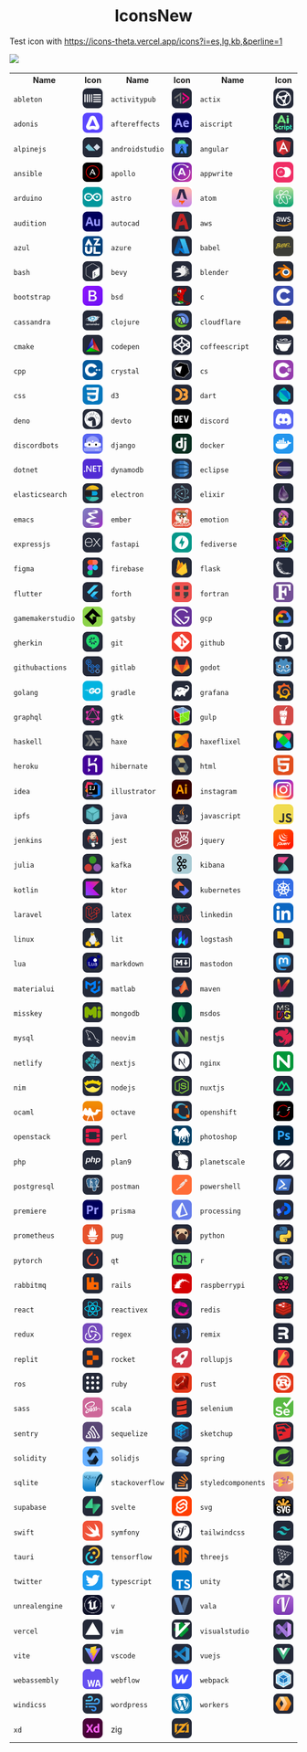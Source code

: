 <div align="center">
    <h1>IconsNew</h1>
</div>



Test icon with <a href="https://icons-theta.vercel.app/icons?i=es,lg,kb,&perline=1">https://icons-theta.vercel.app/icons?i=es,lg,kb,&perline=1</a> <br>

<img src="https://icons-theta.vercel.app/icons?i=react,js,redis,elasticsearch,&perline=2">


<table>
    <tr>
        <th>Name</th>
        <th>Icon</th>
        <th>Name</th>
        <th>Icon</th>
        <th>Name</th>
        <th>Icon</th>
    </tr>
    <tr>
        <td><code>ableton</code></td>
        <td><img src="./public/icons/ableton-Dark.svg" width="48"></td>
        <td><code>activitypub</code></td>
        <td><img src="./public/icons/activitypub-Dark.svg" width="48"></td>
        <td><code>actix</code></td>
        <td><img src="./public/icons/actix-Dark.svg" width="48"></td>
    </tr>
    <tr>
        <td><code>adonis</code></td>
        <td><img src="./public/icons/adonis-Dark.svg" width="48"></td>
        <td><code>aftereffects</code></td>
        <td><img src="./public/icons/aftereffects-Dark.svg" width="48"></td>
        <td><code>aiscript</code></td>
        <td><img src="./public/icons/aiscript-Dark.svg" width="48"></td>
    </tr>
    <tr>
        <td><code>alpinejs</code></td>
        <td><img src="./public/icons/alpinejs-Dark.svg" width="48"></td>
        <td><code>androidstudio</code></td>
        <td><img src="./public/icons/androidstudio-Dark.svg" width="48"></td>
        <td><code>angular</code></td>
        <td><img src="./public/icons/angular-Dark.svg" width="48"></td>
    </tr>
    <tr>
        <td><code>ansible</code></td>
        <td><img src="./public/icons/ansible-Dark.svg" width="48"></td>
        <td><code>apollo</code></td>
        <td><img src="./public/icons/apollo-Dark.svg" width="48"></td>
        <td><code>appwrite</code></td>
        <td><img src="./public/icons/appwrite-Dark.svg" width="48"></td>
    </tr>
    <tr>
        <td><code>arduino</code></td>
        <td><img src="./public/icons/arduino-Dark.svg" width="48"></td>
        <td><code>astro</code></td>
        <td><img src="./public/icons/astro-Dark.svg" width="48"></td>
        <td><code>atom</code></td>
        <td><img src="./public/icons/atom-Dark.svg" width="48"></td>
    </tr>
    <tr>
        <td><code>audition</code></td>
        <td><img src="./public/icons/audition-Dark.svg" width="48"></td>
        <td><code>autocad</code></td>
        <td><img src="./public/icons/autocad-Dark.svg" width="48"></td>
        <td><code>aws</code></td>
        <td><img src="./public/icons/aws-Dark.svg" width="48"></td>
    </tr>
    <tr>
        <td><code>azul</code></td>
        <td><img src="./public/icons/azul-Dark.svg" width="48"></td>
        <td><code>azure</code></td>
        <td><img src="./public/icons/azure-Dark.svg" width="48"></td>
        <td><code>babel</code></td>
        <td><img src="./public/icons/babel-Dark.svg" width="48"></td>
    </tr>
    <tr>
        <td><code>bash</code></td>
        <td><img src="./public/icons/bash-Dark.svg" width="48"></td>
        <td><code>bevy</code></td>
        <td><img src="./public/icons/bevy-Dark.svg" width="48"></td>
        <td><code>blender</code></td>
        <td><img src="./public/icons/blender-Dark.svg" width="48"></td>
    </tr>
    <tr>
        <td><code>bootstrap</code></td>
        <td><img src="./public/icons/bootstrap-Dark.svg" width="48"></td>
        <td><code>bsd</code></td>
        <td><img src="./public/icons/bsd-Dark.svg" width="48"></td>
        <td><code>c</code></td>
        <td><img src="./public/icons/c-Dark.svg" width="48"></td>
    </tr>
    <tr>
        <td><code>cassandra</code></td>
        <td><img src="./public/icons/cassandra-Dark.svg" width="48"></td>
        <td><code>clojure</code></td>
        <td><img src="./public/icons/clojure-Dark.svg" width="48"></td>
        <td><code>cloudflare</code></td>
        <td><img src="./public/icons/cloudflare-Dark.svg" width="48"></td>
    </tr>
    <tr>
        <td><code>cmake</code></td>
        <td><img src="./public/icons/cmake-Dark.svg" width="48"></td>
        <td><code>codepen</code></td>
        <td><img src="./public/icons/codepen-Dark.svg" width="48"></td>
        <td><code>coffeescript</code></td>
        <td><img src="./public/icons/coffeescript-Dark.svg" width="48"></td>
    </tr>
    <tr>
        <td><code>cpp</code></td>
        <td><img src="./public/icons/cpp-Dark.svg" width="48"></td>
        <td><code>crystal</code></td>
        <td><img src="./public/icons/crystal-Dark.svg" width="48"></td>
        <td><code>cs</code></td>
        <td><img src="./public/icons/cs-Dark.svg" width="48"></td>
    </tr>
    <tr>
        <td><code>css</code></td>
        <td><img src="./public/icons/css-Dark.svg" width="48"></td>
        <td><code>d3</code></td>
        <td><img src="./public/icons/d3-Dark.svg" width="48"></td>
        <td><code>dart</code></td>
        <td><img src="./public/icons/dart-Dark.svg" width="48"></td>
    </tr>
    <tr>
        <td><code>deno</code></td>
        <td><img src="./public/icons/deno-Dark.svg" width="48"></td>
        <td><code>devto</code></td>
        <td><img src="./public/icons/devto-Dark.svg" width="48"></td>
        <td><code>discord</code></td>
        <td><img src="./public/icons/discord-Dark.svg" width="48"></td>
    </tr>
    <tr>
        <td><code>discordbots</code></td>
        <td><img src="./public/icons/discordbots-Dark.svg" width="48"></td>
        <td><code>django</code></td>
        <td><img src="./public/icons/django-Dark.svg" width="48"></td>
        <td><code>docker</code></td>
        <td><img src="./public/icons/docker-Dark.svg" width="48"></td>
    </tr>
    <tr>
        <td><code>dotnet</code></td>
        <td><img src="./public/icons/dotnet-Dark.svg" width="48"></td>
        <td><code>dynamodb</code></td>
        <td><img src="./public/icons/dynamodb-Dark.svg" width="48"></td>
        <td><code>eclipse</code></td>
        <td><img src="./public/icons/eclipse-Dark.svg" width="48"></td>
    </tr>
    <tr>
        <td><code>elasticsearch</code></td>
        <td><img src="./public/icons/elasticsearch-Dark.svg" width="48"></td>
        <td><code>electron</code></td>
        <td><img src="./public/icons/electron-Dark.svg" width="48"></td>
        <td><code>elixir</code></td>
        <td><img src="./public/icons/elixir-Dark.svg" width="48"></td>
    </tr>
    <tr>
        <td><code>emacs</code></td>
        <td><img src="./public/icons/emacs-Dark.svg" width="48"></td>
        <td><code>ember</code></td>
        <td><img src="./public/icons/ember-Dark.svg" width="48"></td>
        <td><code>emotion</code></td>
        <td><img src="./public/icons/emotion-Dark.svg" width="48"></td>
    </tr>
    <tr>
        <td><code>expressjs</code></td>
        <td><img src="./public/icons/expressjs-Dark.svg" width="48"></td>
        <td><code>fastapi</code></td>
        <td><img src="./public/icons/fastapi-Dark.svg" width="48"></td>
        <td><code>fediverse</code></td>
        <td><img src="./public/icons/fediverse-Dark.svg" width="48"></td>
    </tr>
    <tr>
        <td><code>figma</code></td>
        <td><img src="./public/icons/figma-Dark.svg" width="48"></td>
        <td><code>firebase</code></td>
        <td><img src="./public/icons/firebase-Dark.svg" width="48"></td>
        <td><code>flask</code></td>
        <td><img src="./public/icons/flask-Dark.svg" width="48"></td>
    </tr>
    <tr>
        <td><code>flutter</code></td>
        <td><img src="./public/icons/flutter-Dark.svg" width="48"></td>
        <td><code>forth</code></td>
        <td><img src="./public/icons/forth-Dark.svg" width="48"></td>
        <td><code>fortran</code></td>
        <td><img src="./public/icons/fortran-Dark.svg" width="48"></td>
    </tr>
    <tr>
        <td><code>gamemakerstudio</code></td>
        <td><img src="./public/icons/gamemakerstudio-Dark.svg" width="48"></td>
        <td><code>gatsby</code></td>
        <td><img src="./public/icons/gatsby-Dark.svg" width="48"></td>
        <td><code>gcp</code></td>
        <td><img src="./public/icons/gcp-Dark.svg" width="48"></td>
    </tr>
    <tr>
        <td><code>gherkin</code></td>
        <td><img src="./public/icons/gherkin-Dark.svg" width="48"></td>
        <td><code>git</code></td>
        <td><img src="./public/icons/git-Dark.svg" width="48"></td>
        <td><code>github</code></td>
        <td><img src="./public/icons/github-Dark.svg" width="48"></td>
    </tr>
    <tr>
        <td><code>githubactions</code></td>
        <td><img src="./public/icons/githubactions-Dark.svg" width="48"></td>
        <td><code>gitlab</code></td>
        <td><img src="./public/icons/gitlab-Dark.svg" width="48"></td>
        <td><code>godot</code></td>
        <td><img src="./public/icons/godot-Dark.svg" width="48"></td>
    </tr>
    <tr>
        <td><code>golang</code></td>
        <td><img src="./public/icons/golang-Dark.svg" width="48"></td>
        <td><code>gradle</code></td>
        <td><img src="./public/icons/gradle-Dark.svg" width="48"></td>
        <td><code>grafana</code></td>
        <td><img src="./public/icons/grafana-Dark.svg" width="48"></td>
    </tr>
    <tr>
        <td><code>graphql</code></td>
        <td><img src="./public/icons/graphql-Dark.svg" width="48"></td>
        <td><code>gtk</code></td>
        <td><img src="./public/icons/gtk-Dark.svg" width="48"></td>
        <td><code>gulp</code></td>
        <td><img src="./public/icons/gulp-Dark.svg" width="48"></td>
    </tr>
    <tr>
        <td><code>haskell</code></td>
        <td><img src="./public/icons/haskell-Dark.svg" width="48"></td>
        <td><code>haxe</code></td>
        <td><img src="./public/icons/haxe-Dark.svg" width="48"></td>
        <td><code>haxeflixel</code></td>
        <td><img src="./public/icons/haxeflixel-Dark.svg" width="48"></td>
    </tr>
    <tr>
        <td><code>heroku</code></td>
        <td><img src="./public/icons/heroku-Dark.svg" width="48"></td>
        <td><code>hibernate</code></td>
        <td><img src="./public/icons/hibernate-Dark.svg" width="48"></td>
        <td><code>html</code></td>
        <td><img src="./public/icons/html-Dark.svg" width="48"></td>
    </tr>
    <tr>
        <td><code>idea</code></td>
        <td><img src="./public/icons/idea-Dark.svg" width="48"></td>
        <td><code>illustrator</code></td>
        <td><img src="./public/icons/illustrator-Dark.svg" width="48"></td>
        <td><code>instagram</code></td>
        <td><img src="./public/icons/instagram-Dark.svg" width="48"></td>
    </tr>
    <tr>
        <td><code>ipfs</code></td>
        <td><img src="./public/icons/ipfs-Dark.svg" width="48"></td>
        <td><code>java</code></td>
        <td><img src="./public/icons/java-Dark.svg" width="48"></td>
        <td><code>javascript</code></td>
        <td><img src="./public/icons/javascript-Dark.svg" width="48"></td>
    </tr>
    <tr>
        <td><code>jenkins</code></td>
        <td><img src="./public/icons/jenkins-Dark.svg" width="48"></td>
        <td><code>jest</code></td>
        <td><img src="./public/icons/jest-Dark.svg" width="48"></td>
        <td><code>jquery</code></td>
        <td><img src="./public/icons/jquery-Dark.svg" width="48"></td>
    </tr>
    <tr>
        <td><code>julia</code></td>
        <td><img src="./public/icons/julia-Dark.svg" width="48"></td>
        <td><code>kafka</code></td>
        <td><img src="./public/icons/kafka-Dark.svg" width="48"></td>
        <td><code>kibana</code></td>
        <td><img src="./public/icons/kibana-Dark.svg" width="48"></td>
    </tr>
    <tr>
        <td><code>kotlin</code></td>
        <td><img src="./public/icons/kotlin-Dark.svg" width="48"></td>
        <td><code>ktor</code></td>
        <td><img src="./public/icons/ktor-Dark.svg" width="48"></td>
        <td><code>kubernetes</code></td>
        <td><img src="./public/icons/kubernetes-Dark.svg" width="48"></td>
    </tr>
    <tr>
        <td><code>laravel</code></td>
        <td><img src="./public/icons/laravel-Dark.svg" width="48"></td>
        <td><code>latex</code></td>
        <td><img src="./public/icons/latex-Dark.svg" width="48"></td>
        <td><code>linkedin</code></td>
        <td><img src="./public/icons/linkedin-Dark.svg" width="48"></td>
    </tr>
    <tr>
        <td><code>linux</code></td>
        <td><img src="./public/icons/linux-Dark.svg" width="48"></td>
        <td><code>lit</code></td>
        <td><img src="./public/icons/lit-Dark.svg" width="48"></td>
        <td><code>logstash</code></td>
        <td><img src="./public/icons/logstash-Dark.svg" width="48"></td>
    </tr>
    <tr>
        <td><code>lua</code></td>
        <td><img src="./public/icons/lua-Dark.svg" width="48"></td>
        <td><code>markdown</code></td>
        <td><img src="./public/icons/markdown-Dark.svg" width="48"></td>
        <td><code>mastodon</code></td>
        <td><img src="./public/icons/mastodon-Dark.svg" width="48"></td>
    </tr>
    <tr>
        <td><code>materialui</code></td>
        <td><img src="./public/icons/materialui-Dark.svg" width="48"></td>
        <td><code>matlab</code></td>
        <td><img src="./public/icons/matlab-Dark.svg" width="48"></td>
        <td><code>maven</code></td>
        <td><img src="./public/icons/maven-Dark.svg" width="48"></td>
    </tr>
    <tr>
        <td><code>misskey</code></td>
        <td><img src="./public/icons/misskey-Dark.svg" width="48"></td>
        <td><code>mongodb</code></td>
        <td><img src="./public/icons/mongodb-Dark.svg" width="48"></td>
        <td><code>msdos</code></td>
        <td><img src="./public/icons/msdos-Dark.svg" width="48"></td>
    </tr>
    <tr>
        <td><code>mysql</code></td>
        <td><img src="./public/icons/mysql-Dark.svg" width="48"></td>
        <td><code>neovim</code></td>
        <td><img src="./public/icons/neovim-Dark.svg" width="48"></td>
        <td><code>nestjs</code></td>
        <td><img src="./public/icons/nestjs-Dark.svg" width="48"></td>
    </tr>
    <tr>
        <td><code>netlify</code></td>
        <td><img src="./public/icons/netlify-Dark.svg" width="48"></td>
        <td><code>nextjs</code></td>
        <td><img src="./public/icons/nextjs-Dark.svg" width="48"></td>
        <td><code>nginx</code></td>
        <td><img src="./public/icons/nginx-Dark.svg" width="48"></td>
    </tr>
    <tr>
        <td><code>nim</code></td>
        <td><img src="./public/icons/nim-Dark.svg" width="48"></td>
        <td><code>nodejs</code></td>
        <td><img src="./public/icons/nodejs-Dark.svg" width="48"></td>
        <td><code>nuxtjs</code></td>
        <td><img src="./public/icons/nuxtjs-Dark.svg" width="48"></td>
    </tr>
    <tr>
        <td><code>ocaml</code></td>
        <td><img src="./public/icons/ocaml-Dark.svg" width="48"></td>
        <td><code>octave</code></td>
        <td><img src="./public/icons/octave-Dark.svg" width="48"></td>
        <td><code>openshift</code></td>
        <td><img src="./public/icons/openshift-Dark.svg" width="48"></td>
    </tr>
    <tr>
        <td><code>openstack</code></td>
        <td><img src="./public/icons/openstack-Dark.svg" width="48"></td>
        <td><code>perl</code></td>
        <td><img src="./public/icons/perl-Dark.svg" width="48"></td>
        <td><code>photoshop</code></td>
        <td><img src="./public/icons/photoshop-Dark.svg" width="48"></td>
    </tr>
    <tr>
        <td><code>php</code></td>
        <td><img src="./public/icons/php-Dark.svg" width="48"></td>
        <td><code>plan9</code></td>
        <td><img src="./public/icons/plan9-Dark.svg" width="48"></td>
        <td><code>planetscale</code></td>
        <td><img src="./public/icons/planetscale-Dark.svg" width="48"></td>
    </tr>
    <tr>
        <td><code>postgresql</code></td>
        <td><img src="./public/icons/postgresql-Dark.svg" width="48"></td>
        <td><code>postman</code></td>
        <td><img src="./public/icons/postman-Dark.svg" width="48"></td>
        <td><code>powershell</code></td>
        <td><img src="./public/icons/powershell-Dark.svg" width="48"></td>
    </tr>
    <tr>
        <td><code>premiere</code></td>
        <td><img src="./public/icons/premiere-Dark.svg" width="48"></td>
        <td><code>prisma</code></td>
        <td><img src="./public/icons/prisma-Dark.svg" width="48"></td>
        <td><code>processing</code></td>
        <td><img src="./public/icons/processing-Dark.svg" width="48"></td>
    </tr>
    <tr>
        <td><code>prometheus</code></td>
        <td><img src="./public/icons/prometheus-Dark.svg" width="48"></td>
        <td><code>pug</code></td>
        <td><img src="./public/icons/pug-Dark.svg" width="48"></td>
        <td><code>python</code></td>
        <td><img src="./public/icons/python-Dark.svg" width="48"></td>
    </tr>
    <tr>
        <td><code>pytorch</code></td>
        <td><img src="./public/icons/pytorch-Dark.svg" width="48"></td>
        <td><code>qt</code></td>
        <td><img src="./public/icons/qt-Dark.svg" width="48"></td>
        <td><code>r</code></td>
        <td><img src="./public/icons/r-Dark.svg" width="48"></td>
    </tr>
    <tr>
        <td><code>rabbitmq</code></td>
        <td><img src="./public/icons/rabbitmq-Dark.svg" width="48"></td>
        <td><code>rails</code></td>
        <td><img src="./public/icons/rails-Dark.svg" width="48"></td>
        <td><code>raspberrypi</code></td>
        <td><img src="./public/icons/raspberrypi-Dark.svg" width="48"></td>
    </tr>
    <tr>
        <td><code>react</code></td>
        <td><img src="./public/icons/react-Dark.svg" width="48"></td>
        <td><code>reactivex</code></td>
        <td><img src="./public/icons/reactivex-Dark.svg" width="48"></td>
        <td><code>redis</code></td>
        <td><img src="./public/icons/redis-Dark.svg" width="48"></td>
    </tr>
    <tr>
        <td><code>redux</code></td>
        <td><img src="./public/icons/redux-Dark.svg" width="48"></td>
        <td><code>regex</code></td>
        <td><img src="./public/icons/regex-Dark.svg" width="48"></td>
        <td><code>remix</code></td>
        <td><img src="./public/icons/remix-Dark.svg" width="48"></td>
    </tr>
    <tr>
        <td><code>replit</code></td>
        <td><img src="./public/icons/replit-Dark.svg" width="48"></td>
        <td><code>rocket</code></td>
        <td><img src="./public/icons/rocket-Dark.svg" width="48"></td>
        <td><code>rollupjs</code></td>
        <td><img src="./public/icons/rollupjs-Dark.svg" width="48"></td>
    </tr>
    <tr>
        <td><code>ros</code></td>
        <td><img src="./public/icons/ros-Dark.svg" width="48"></td>
        <td><code>ruby</code></td>
        <td><img src="./public/icons/ruby-Dark.svg" width="48"></td>
        <td><code>rust</code></td>
        <td><img src="./public/icons/rust-Dark.svg" width="48"></td>
    </tr>
    <tr>
        <td><code>sass</code></td>
        <td><img src="./public/icons/sass-Dark.svg" width="48"></td>
        <td><code>scala</code></td>
        <td><img src="./public/icons/scala-Dark.svg" width="48"></td>
        <td><code>selenium</code></td>
        <td><img src="./public/icons/selenium-Dark.svg" width="48"></td>
    </tr>
    <tr>
        <td><code>sentry</code></td>
        <td><img src="./public/icons/sentry-Dark.svg" width="48"></td>
        <td><code>sequelize</code></td>
        <td><img src="./public/icons/sequelize-Dark.svg" width="48"></td>
        <td><code>sketchup</code></td>
        <td><img src="./public/icons/sketchup-Dark.svg" width="48"></td>
    </tr>
    <tr>
        <td><code>solidity</code></td>
        <td><img src="./public/icons/solidity-Dark.svg" width="48"></td>
        <td><code>solidjs</code></td>
        <td><img src="./public/icons/solidjs-Dark.svg" width="48"></td>
        <td><code>spring</code></td>
        <td><img src="./public/icons/spring-Dark.svg" width="48"></td>
    </tr>
    <tr>
        <td><code>sqlite</code></td>
        <td><img src="./public/icons/sqlite-Dark.svg" width="48"></td>
        <td><code>stackoverflow</code></td>
        <td><img src="./public/icons/stackoverflow-Dark.svg" width="48"></td>
        <td><code>styledcomponents</code></td>
        <td><img src="./public/icons/styledcomponents-Dark.svg" width="48"></td>
    </tr>
    <tr>
        <td><code>supabase</code></td>
        <td><img src="./public/icons/supabase-Dark.svg" width="48"></td>
        <td><code>svelte</code></td>
        <td><img src="./public/icons/svelte-Dark.svg" width="48"></td>
        <td><code>svg</code></td>
        <td><img src="./public/icons/svg-Dark.svg" width="48"></td>
    </tr>
    <tr>
        <td><code>swift</code></td>
        <td><img src="./public/icons/swift-Dark.svg" width="48"></td>
        <td><code>symfony</code></td>
        <td><img src="./public/icons/symfony-Dark.svg" width="48"></td>
        <td><code>tailwindcss</code></td>
        <td><img src="./public/icons/tailwindcss-Dark.svg" width="48"></td>
    </tr>
    <tr>
        <td><code>tauri</code></td>
        <td><img src="./public/icons/tauri-Dark.svg" width="48"></td>
        <td><code>tensorflow</code></td>
        <td><img src="./public/icons/tensorflow-Dark.svg" width="48"></td>
        <td><code>threejs</code></td>
        <td><img src="./public/icons/threejs-Dark.svg" width="48"></td>
    </tr>
    <tr>
        <td><code>twitter</code></td>
        <td><img src="./public/icons/twitter-Dark.svg" width="48"></td>
        <td><code>typescript</code></td>
        <td><img src="./public/icons/typescript-Dark.svg" width="48"></td>
        <td><code>unity</code></td>
        <td><img src="./public/icons/unity-Dark.svg" width="48"></td>
    </tr>
    <tr>
        <td><code>unrealengine</code></td>
        <td><img src="./public/icons/unrealengine-Dark.svg" width="48"></td>
        <td><code>v</code></td>
        <td><img src="./public/icons/v-Dark.svg" width="48"></td>
        <td><code>vala</code></td>
        <td><img src="./public/icons/vala-Dark.svg" width="48"></td>
    </tr>
    <tr>
        <td><code>vercel</code></td>
        <td><img src="./public/icons/vercel-Dark.svg" width="48"></td>
        <td><code>vim</code></td>
        <td><img src="./public/icons/vim-Dark.svg" width="48"></td>
        <td><code>visualstudio</code></td>
        <td><img src="./public/icons/visualstudio-Dark.svg" width="48"></td>
    </tr>
    <tr>
        <td><code>vite</code></td>
        <td><img src="./public/icons/vite-Dark.svg" width="48"></td>
        <td><code>vscode</code></td>
        <td><img src="./public/icons/vscode-Dark.svg" width="48"></td>
        <td><code>vuejs</code></td>
        <td><img src="./public/icons/vuejs-Dark.svg" width="48"></td>
    </tr>
    <tr>
        <td><code>webassembly</code></td>
        <td><img src="./public/icons/webassembly-Dark.svg" width="48"></td>
        <td><code>webflow</code></td>
        <td><img src="./public/icons/webflow-Dark.svg" width="48"></td>
        <td><code>webpack</code></td>
        <td><img src="./public/icons/webpack-Dark.svg" width="48"></td>
    </tr>
    <tr>
        <td><code>windicss</code></td>
        <td><img src="./public/icons/windicss-Dark.svg" width="48"></td>
        <td><code>wordpress</code></td>
        <td><img src="./public/icons/wordpress-Dark.svg" width="48"></td>
        <td><code>workers</code></td>
        <td><img src="./public/icons/workers-Dark.svg" width="48"></td>
    </tr>
    <tr>
        <td><code>xd</code></td>
        <td><img src="./public/icons/xd-Dark.svg" width="48"> </td><code><td>zig</code></td>
        <td><img src="./public/icons/zig-Dark.svg" width="48"></td>
    </tr>
</table>
